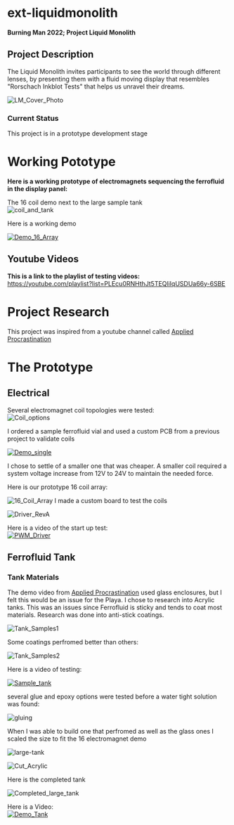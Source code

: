 # ext-liquidmonolith
**Burning Man 2022; Project Liquid Monolith**
## Project Description
The Liquid Monolith invites participants to see the world through different lenses, by presenting them with a fluid moving display that resembles "Rorschach Inkblot Tests" that helps us unravel their dreams.<br/>

![LM_Cover_Photo](https://github.com/Elipsit/ext-liquidmonolith/blob/main/pics/media/LM_Cover_Photo.jpg)

### Current Status
This project is in a prototype development stage<br/>


# Working Pototype
**Here is a working prototype of electromagnets sequencing the ferrofluid in the display panel:**

The 16 coil demo next to the large sample tank<br/>
![coil_and_tank](https://github.com/Elipsit/ext-liquidmonolith/blob/main/pics/prototypes/Coils_and%20_tank.jpg)

Here is a working demo<br/>

[![Demo_16_Array](https://img.youtube.com/vi/od863sYBf_k/0.jpg)](https://www.youtube.com/watch?v=od863sYBf_k)

## Youtube Videos
**This is a link to the playlist of testing videos:**<br/>
https://youtube.com/playlist?list=PLEcu0RNHthJt5TEQliIqUSDUa66y-6SBE

# Project Research
This project was inspired from a youtube channel called [Applied Procrastination](https://www.youtube.com/watch?v=5PFgVtzsXHM)

# The Prototype

## Electrical
Several electromagnet coil topologies were tested:<br/>
![Coil_options](https://github.com/Elipsit/ext-liquidmonolith/blob/main/pics/prototypes/coil_options.jpg)

I ordered a sample ferrofluid vial and used a custom PCB from a previous project to validate coils<br/>

[![Demo_single](https://img.youtube.com/vi/ZpuwwRlafGQ/0.jpg)](https://www.youtube.com/watch?v=ZpuwwRlafGQ)

I chose to settle of a smaller one that was cheaper. A smaller coil required a system voltage increase from 12V to 24V to maintain the needed force.<br/>

Here is our prototype 16 coil array:<br/>

![16_Coil_Array](https://github.com/Elipsit/ext-liquidmonolith/blob/main/pics/prototypes/16%20Coil%20Array.jpg)
I made a custom board to test the coils <br/>

![Driver_RevA](https://github.com/Elipsit/ext-liquidmonolith/blob/main/pics/prototypes/Coil-Driver_Rev_A.jpg)

Here is a video of the start up test:<br/>
[![PWM_Driver](https://img.youtube.com/vi/yCkvBs--dNo/0.jpg)](https://www.youtube.com/watch?v=yCkvBs--dNo)

## Ferrofluid Tank

### Tank Materials

The demo video from [Applied Procrastination](https://www.youtube.com/watch?v=5PFgVtzsXHM) used glass enclosures, but I felt this would be an issue for the Playa.
I chose to research into Acrylic tanks. This was an issues since Ferrofluid is sticky and tends to coat most materials.
Research was done into anti-stick coatings.

![Tank_Samples1](https://github.com/Elipsit/ext-liquidmonolith/blob/main/pics/prototypes/Tank_Samples_1.jpg)

Some coatings perfromed better than others:<br/>

![Tank_Samples2](https://github.com/Elipsit/ext-liquidmonolith/blob/main/pics/prototypes/Tank_Samples-2.jpg)
			
Here is a video of testing:<br/>
			
[![Sample_tank](https://img.youtube.com/vi/bsLCswysqHQ/0.jpg)](https://www.youtube.com/watch?v=bsLCswysqHQ)

several glue and epoxy options were tested before a water tight solution was found:<br/>

![gluing](https://github.com/Elipsit/ext-liquidmonolith/blob/main/pics/prototypes/Glueing%20acrylic.jpg)

When I was able to build one that perfromed as well as the glass ones I scaled the size to fit the 16 electromagnet demo<br/>

![large-tank](https://github.com/Elipsit/ext-liquidmonolith/blob/main/pics/prototypes/Large-tank.jpg)


![Cut_Acrylic](https://github.com/Elipsit/ext-liquidmonolith/blob/main/pics/prototypes/cut_acrylic.jpg)

Here is the completed tank<br/>

![Completed_large_tank](https://github.com/Elipsit/ext-liquidmonolith/blob/main/pics/prototypes/completed_large_tank.jpg)

Here is a Video:<br/>
[![Demo_Tank](https://img.youtube.com/vi/9LUUrNeGJJY/0.jpg)](https://www.youtube.com/watch?v=9LUUrNeGJJY)









